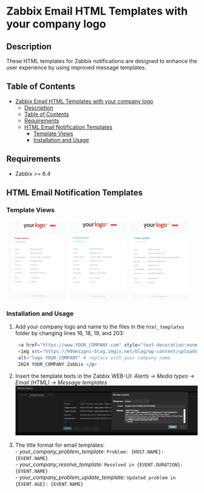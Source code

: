 # Zabbix Email HTML Templates with your company logo


## Description  
These HTML templates for Zabbix notifications are designed to enhance the user experience by using improved message templates.  


## Table of Contents  

<!-- TOC tocDepth:2..3 chapterDepth:2..6 -->

- [Zabbix Email HTML Templates with your company logo](#zabbix-email-html-templates-with-your-company-logo)
  - [Description](#description)
  - [Table of Contents](#table-of-contents)
  - [Requirements](#requirements)
  - [HTML Email Notification Templates](#html-email-notification-templates)
    - [Template Views](#template-views)
    - [Installation and Usage](#installation-and-usage)

<!-- /TOC -->

## Requirements  
- Zabbix >= 6.4  


## HTML Email Notification Templates

### Template Views    

<div style="width: 100%; display: flex; flex-direction: row;">
  <img src="img/problem_template.png" alt="Problem Template" style="width: 30%; margin: 5px;">
  <img src="img/resolve_template.png" alt="Resolve Template" style="width: 30%; margin: 5px;">
  <img src="img/update_template.png" alt="Update Template" style="width: 30%; margin: 5px;">
</div>


### Installation and Usage  

1. Add your company logo and name to the files in the `html_templates` folder by changing lines 16, 18, 19, and 203:  
   ```bash
    <a href="https://www.YOUR_COMPANY.com" style="text-decoration:none" # replace with your company website
    <img src="https://99designs-blog.imgix.net/blog/wp-content/uploads/2016/07/logo-2.png" # replace with your company logo
    alt="logo YOUR_COMPANY" # replace with your company name
    2024 YOUR_COMPANY Zabbix </p>
   ```

2. Insert the template texts in the Zabbix WEB-UI: *Alerts -> Media types -> Email (HTML) -> Message templates*     
   ![Update Template](img/media_type_html.png)  

3. The title format for email templates:  
       - *your_company_problem_template*: `Problem: {HOST.NAME}: {EVENT.NAME}`  
       - *your_company_resolve_template*: `Resolved in {EVENT.DURATION}: {EVENT.NAME}`   
       - *your_company_problem_update_template*: `Updated problem in {EVENT.AGE}: {EVENT.NAME}`  
     
